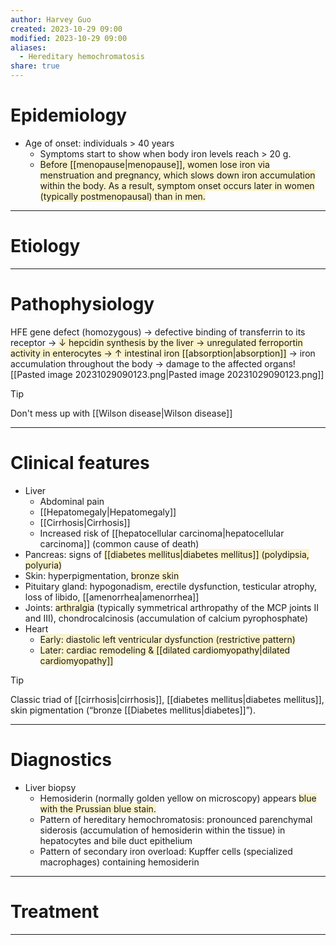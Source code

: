 ```yaml
---
author: Harvey Guo
created: 2023-10-29 09:00
modified: 2023-10-29 09:00
aliases:
  - Hereditary hemochromatosis
share: true
---
```

# Epidemiology
- Age of onset: individuals > 40 years
	- Symptoms start to show when body iron levels reach > 20 g. 
	- <span style="background:rgba(240, 200, 0, 0.2)">Before [[menopause|menopause]], women lose iron via menstruation and pregnancy, which slows down iron accumulation within the body. As a result, symptom onset occurs later in women (typically postmenopausal) than in men.</span>

---
# Etiology


---
# Pathophysiology
HFE gene defect (homozygous) → defective binding of transferrin to its receptor → <span style="background:rgba(240, 200, 0, 0.2)">↓ hepcidin synthesis by the liver → unregulated ferroportin activity in enterocytes → ↑ intestinal iron [[absorption|absorption]]</span> → iron accumulation throughout the body → damage to the affected organs![[Pasted image 20231029090123.png|Pasted image 20231029090123.png]]
>[!tip] 
>Don't mess up with [[Wilson disease|Wilson disease]]

---
# Clinical features
- Liver
	- Abdominal pain
	- [[Hepatomegaly|Hepatomegaly]]
	- [[Cirrhosis|Cirrhosis]]
	- Increased risk of [[hepatocellular carcinoma|hepatocellular carcinoma]] (common cause of death)
- Pancreas: signs of <span style="background:rgba(240, 200, 0, 0.2)">[[diabetes mellitus|diabetes mellitus]] (polydipsia, polyuria)</span>
- Skin: hyperpigmentation, <span style="background:rgba(240, 200, 0, 0.2)">bronze skin</span> 
- Pituitary gland: hypogonadism, erectile dysfunction, testicular atrophy, loss of libido, [[amenorrhea|amenorrhea]]
- Joints: <span style="background:rgba(240, 200, 0, 0.2)">arthralgia</span> (typically symmetrical arthropathy of the MCP joints II and III), chondrocalcinosis (accumulation of calcium pyrophosphate)
- Heart
	- <span style="background:rgba(240, 200, 0, 0.2)">Early: diastolic left ventricular dysfunction (restrictive pattern)</span>
	- <span style="background:rgba(240, 200, 0, 0.2)">Later: cardiac remodeling & [[dilated cardiomyopathy|dilated cardiomyopathy]]</span>

>[!tip] 
>Classic triad of [[cirrhosis|cirrhosis]], [[diabetes mellitus|diabetes mellitus]], skin pigmentation (“bronze [[Diabetes mellitus|diabetes]]”).

---
# Diagnostics
- Liver biopsy
	- Hemosiderin (normally golden yellow on microscopy) appears <span style="background:rgba(240, 200, 0, 0.2)">blue with the Prussian blue stain. </span>
	- Pattern of hereditary hemochromatosis: pronounced parenchymal siderosis (accumulation of hemosiderin within the tissue) in hepatocytes and bile duct epithelium
	- Pattern of secondary iron overload: Kupffer cells (specialized macrophages) containing hemosiderin

---
# Treatment


---
